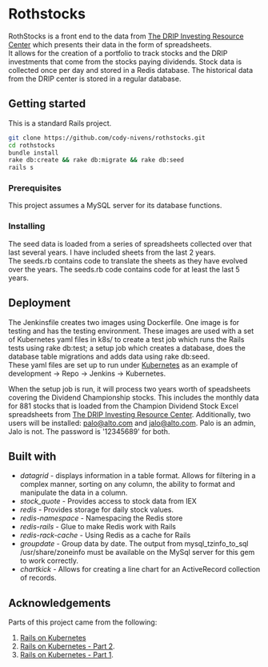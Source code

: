 # Rothstocks

RothStocks is a front end to the data from [The DRIP Investing Resource Center](http://www.dripinvesting.org/Tools/Tools.asp) which presents their data in the form of spreadsheets.  
It allows for the creation of a portfolio to track stocks and the DRIP investments that come from the stocks paying dividends.  Stock data is collected once per day and stored in a Redis database.  The historical data from the DRIP center is stored in a regular database.

## Getting started

This is a standard Rails project.
```sh
git clone https://github.com/cody-nivens/rothstocks.git
cd rothstocks
bundle install
rake db:create && rake db:migrate && rake db:seed
rails s
```
### Prerequisites

This project assumes a MySQL server for its database functions.

### Installing

The seed data is loaded from a series of spreadsheets collected over that last several years.  I have included sheets from the last 2 years.  
The seeds.rb contains code to translate the sheets as they have evolved over the years.  The seeds.rb code contains code for at least the last 5 years.

## Deployment

The Jenkinsfile creates two images using Dockerfile.  One image is for testing and has the testing environment.  These images are used with
a set of Kubernetes yaml files in k8s/ to create a test job which runs the Rails tests using rake db:test; a setup job which
 creates a database, does the database table migrations and adds data using rake db:seed.  
These yaml files are set up to run under [Kubernetes](https://github.com/cody-nivens/kube-ci-cd-update) as an example of development -> Repo -> Jenkins -> Kubernetes.

When the setup job is run, it will process two years worth of speadsheets covering the Dividend Championship stocks.  This includes the monthly data for 
881 stocks that is loaded from the Champion Dividend Stock Excel spreadsheets from [The DRIP Investing Resource Center](http://www.dripinvesting.org/Tools/Tools.asp).
Additionally, two users will be installed: palo@alto.com and jalo@alto.com.  Palo is an admin, Jalo is not.  The password is '12345689' for both.

## Built with

* *datagrid* - displays information in a table format.  Allows for filtering in a complex manner, sorting on any column, the ability to format and manipulate the data in a column.
* *stock_quote* - Provides access to stock data from IEX
* *redis* - Provides storage for daily stock values.
* *redis-namespace* - Namespacing the Redis store
* *redis-rails* - Glue to make Redis work with Rails
* *redis-rack-cache* - Using Redis as a cache for Rails
* *groupdate* - Group data by date.  The output from mysql\_tzinfo\_to\_sql /usr/share/zoneinfo must be available on the MySql server for this gem to work correctly.
* *chartkick* - Allows for creating a line chart for an ActiveRecord collection of records.

## Acknowledgements

Parts of this project came from the following:
1.  [Rails on Kubernetes](https://github.com/tzumby/rails-on-kubernetes.git)
2.  [Rails on Kubernetes - Part 2](https://blog.cosmocloud.co/rails-on-kubernetes-part-2/).
3.  [Rails on Kubernetes - Part 1](https://blog.cosmocloud.co/rails-on-kubernetes-part-1/).
